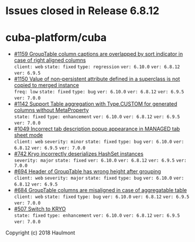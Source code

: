 # Issues closed in Release 6.8.12

# cuba-platform/cuba

* [#1159 GroupTable column captions are overlapped by sort indicator in case of right aligned columns](https://github.com/cuba-platform/cuba/issues/1159) \
    `client: web` `state: fixed` `type: regression` `ver: 6.10.0` `ver: 6.8.12` `ver: 6.9.5` 
* [#1150 Value of non-persistent attribute defined in a superclass is not copied to merged instance](https://github.com/cuba-platform/cuba/issues/1150) \
    `freq: low` `state: fixed` `type: bug` `ver: 6.10.0` `ver: 6.8.12` `ver: 6.9.5` `ver: 7.0.0` 
* [#1142 Support Table aggregation with Type.CUSTOM for generated columns without MetaProperty](https://github.com/cuba-platform/cuba/issues/1142) \
    `state: fixed` `type: enhancement` `ver: 6.10.0` `ver: 6.8.12` `ver: 6.9.5` `ver: 7.0.0` 
* [#1049 Incorrect tab description popup appearance in MANAGED tab sheet mode](https://github.com/cuba-platform/cuba/issues/1049) \
    `client: web` `severity: minor` `state: fixed` `type: bug` `ver: 6.10.0` `ver: 6.8.12` `ver: 6.9.5` `ver: 7.0.0` 
* [#742 Kryo incorrectly deserializes HashSet instances](https://github.com/cuba-platform/cuba/issues/742) \
    `severity: major` `state: fixed` `ver: 6.10.0` `ver: 6.8.12` `ver: 6.9.5` `ver: 7.0.0` 
* [#694 Header of GroupTable has wrong height after grouping](https://github.com/cuba-platform/cuba/issues/694) \
    `client: web` `severity: major` `state: fixed` `type: bug` `ver: 6.10.0` `ver: 6.8.12` `ver: 6.9.5` 
* [#684 GroupTable columns are misaligned in case of aggregatable table](https://github.com/cuba-platform/cuba/issues/684) \
    `client: web` `state: fixed` `type: bug` `ver: 6.10.0` `ver: 6.8.12` `ver: 6.9.5` `ver: 7.0.0` 
* [#507 Switch to KRYO](https://github.com/cuba-platform/cuba/issues/507) \
    `state: fixed` `type: enhancement` `ver: 6.10.0` `ver: 6.8.12` `ver: 6.9.5` `ver: 7.0.0` 


Copyright (c) 2018 Haulmont
